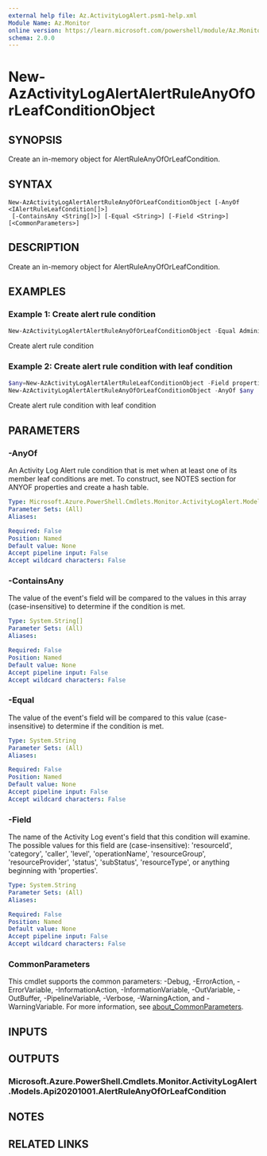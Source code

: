 ```yaml
---
external help file: Az.ActivityLogAlert.psm1-help.xml
Module Name: Az.Monitor
online version: https://learn.microsoft.com/powershell/module/Az.Monitor/new-AzActivityLogAlertAlertRuleAnyOfOrLeafConditionObject
schema: 2.0.0
---
```


# New-AzActivityLogAlertAlertRuleAnyOfOrLeafConditionObject

## SYNOPSIS
Create an in-memory object for AlertRuleAnyOfOrLeafCondition.

## SYNTAX

```
New-AzActivityLogAlertAlertRuleAnyOfOrLeafConditionObject [-AnyOf <IAlertRuleLeafCondition[]>]
 [-ContainsAny <String[]>] [-Equal <String>] [-Field <String>] [<CommonParameters>]
```

## DESCRIPTION
Create an in-memory object for AlertRuleAnyOfOrLeafCondition.

## EXAMPLES

### Example 1: Create alert rule condition
```powershell
New-AzActivityLogAlertAlertRuleAnyOfOrLeafConditionObject -Equal Administrative -Field category
```

Create alert rule condition

### Example 2: Create alert rule condition with leaf condition
```powershell
$any=New-AzActivityLogAlertAlertRuleLeafConditionObject -Field properties.incidentType -Equal Maintenance
New-AzActivityLogAlertAlertRuleAnyOfOrLeafConditionObject -AnyOf $any
```

Create alert rule condition with leaf condition

## PARAMETERS

### -AnyOf
An Activity Log Alert rule condition that is met when at least one of its member leaf conditions are met.
To construct, see NOTES section for ANYOF properties and create a hash table.

```yaml
Type: Microsoft.Azure.PowerShell.Cmdlets.Monitor.ActivityLogAlert.Models.Api20201001.IAlertRuleLeafCondition[]
Parameter Sets: (All)
Aliases:

Required: False
Position: Named
Default value: None
Accept pipeline input: False
Accept wildcard characters: False
```

### -ContainsAny
The value of the event's field will be compared to the values in this array (case-insensitive) to determine if the condition is met.

```yaml
Type: System.String[]
Parameter Sets: (All)
Aliases:

Required: False
Position: Named
Default value: None
Accept pipeline input: False
Accept wildcard characters: False
```

### -Equal
The value of the event's field will be compared to this value (case-insensitive) to determine if the condition is met.

```yaml
Type: System.String
Parameter Sets: (All)
Aliases:

Required: False
Position: Named
Default value: None
Accept pipeline input: False
Accept wildcard characters: False
```

### -Field
The name of the Activity Log event's field that this condition will examine.
        The possible values for this field are (case-insensitive): 'resourceId', 'category', 'caller', 'level', 'operationName', 'resourceGroup', 'resourceProvider', 'status', 'subStatus', 'resourceType', or anything beginning with 'properties'.

```yaml
Type: System.String
Parameter Sets: (All)
Aliases:

Required: False
Position: Named
Default value: None
Accept pipeline input: False
Accept wildcard characters: False
```

### CommonParameters
This cmdlet supports the common parameters: -Debug, -ErrorAction, -ErrorVariable, -InformationAction, -InformationVariable, -OutVariable, -OutBuffer, -PipelineVariable, -Verbose, -WarningAction, and -WarningVariable. For more information, see [about_CommonParameters](http://go.microsoft.com/fwlink/?LinkID=113216).

## INPUTS

## OUTPUTS

### Microsoft.Azure.PowerShell.Cmdlets.Monitor.ActivityLogAlert.Models.Api20201001.AlertRuleAnyOfOrLeafCondition

## NOTES

## RELATED LINKS
